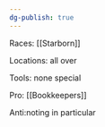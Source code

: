 ```yaml
---
dg-publish: true
---
```


Races: [[Starborn]]

Locations: all over

Tools: none special

Pro: [[Bookkeepers]]

Anti:noting in particular